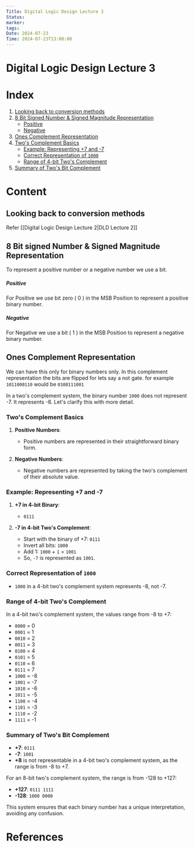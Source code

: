 ```yaml
---
Title: Digital Logic Design Lecture 3
Status: 
marker: 
tags: 
Date: 2024-07-23
Time: 2024-07-23T13:00:00
---
```

# Digital Logic Design Lecture 3

# Index
1. [Looking back to conversion methods](#looking-back-to-conversion-methods)
2. [8 Bit Signed Number & Signed Magnitude Representation](#8-bit-signed-number--signed-magnitude-representation)
   - [Positive](#positive)
   - [Negative](#negative)
3. [Ones Complement Representation](#ones-complement-representation)
4. [Two's Complement Basics](#twos-complement-basics)
   - [Example: Representing +7 and -7](#example-representing-7-and-7)
   - [Correct Representation of `1000`](#correct-representation-of-1000)
   - [Range of 4-bit Two's Complement](#range-of-4-bit-twos-complement)
5. [Summary of Two's Bit Complement](#summary-of-twos-bit-complement)

# Content

## Looking back to conversion methods
Refer [[Digital Logic Design Lecture 2|DLD Lecture 2]]

## 8 Bit signed Number & Signed Magnitude Representation
To represent a positive number or a negative number we use a bit.
##### Positive 
For Positive we use bit zero ( 0 ) in the MSB Position to represent a positive binary number.
##### Negative
For Negative we use a bit ( 1 ) in the MSB Position to represent a negative binary number.

## Ones Complement Representation
We can have this only for binary numbers only.
In this complement representation the bits are flipped for lets say a not gate.
for example `1011000110` would be `0100111001`

In a two's complement system, the binary number `1000` does not represent -7. It represents -8. Let's clarify this with more detail.

### Two's Complement Basics

1. **Positive Numbers**:
   - Positive numbers are represented in their straightforward binary form.

2. **Negative Numbers**:
   - Negative numbers are represented by taking the two's complement of their absolute value.

### Example: Representing +7 and -7

1. **+7 in 4-bit Binary**:
   - `0111`

2. **-7 in 4-bit Two's Complement**:
   - Start with the binary of +7: `0111`
   - Invert all bits: `1000`
   - Add 1: `1000` + `1` = `1001`
   - So, `-7` is represented as `1001`.

### Correct Representation of `1000`

- `1000` in a 4-bit two's complement system represents -8, not -7.

### Range of 4-bit Two's Complement

In a 4-bit two's complement system, the values range from -8 to +7:

- `0000` = 0
- `0001` = 1
- `0010` = 2
- `0011` = 3
- `0100` = 4
- `0101` = 5
- `0110` = 6
- `0111` = 7
- `1000` = -8
- `1001` = -7
- `1010` = -6
- `1011` = -5
- `1100` = -4
- `1101` = -3
- `1110` = -2
- `1111` = -1

### Summary of Two's Bit Complement

- **+7**: `0111`
- **-7**: `1001`
- **+8** is not representable in a 4-bit two's complement system, as the range is from -8 to +7.

For an 8-bit two's complement system, the range is from -128 to +127:

- **+127**: `0111 1111`
- **-128**: `1000 0000`

This system ensures that each binary number has a unique interpretation, avoiding any confusion.

# References

